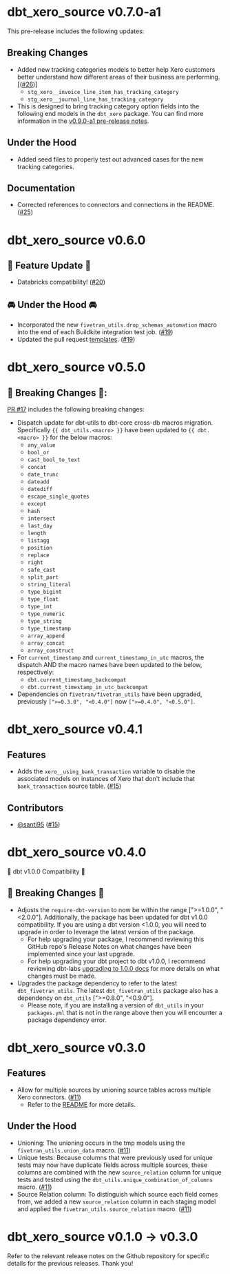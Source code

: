 # dbt_xero_source v0.7.0-a1
This pre-release includes the following updates: 

## Breaking Changes
- Added new tracking categories models to better help Xero customers better understand how different areas of their business are performing. [([#26](https://github.com/fivetran/dbt_xero_source/pull/26))]
  - `stg_xero__invoice_line_item_has_tracking_category`
  - `stg_xero__journal_line_has_tracking_category`
- This is designed to bring tracking category option fields into the following end models in the `dbt_xero` package. You can find more information in the [v0.9.0-a1 pre-release notes](https://github.com/fivetran/dbt_quickbooks/releases/tag/v0.17.1-a1). 

## Under the Hood 
- Added seed files to properly test out advanced cases for the new tracking categories.

## Documentation
- Corrected references to connectors and connections in the README. ([#25](https://github.com/fivetran/dbt_xero_source/pull/25)) 

# dbt_xero_source v0.6.0
## 🎉 Feature Update 🎉
- Databricks compatibility! ([#20](https://github.com/fivetran/dbt_xero_source/pull/20))

## 🚘 Under the Hood 🚘
- Incorporated the new `fivetran_utils.drop_schemas_automation` macro into the end of each Buildkite integration test job. ([#19](https://github.com/fivetran/dbt_xero_source/pull/19))
- Updated the pull request [templates](/.github). ([#19](https://github.com/fivetran/dbt_xero_source/pull/19))

# dbt_xero_source v0.5.0

## 🚨 Breaking Changes 🚨:
[PR #17](https://github.com/fivetran/dbt_xero_source/pull/17) includes the following breaking changes:
- Dispatch update for dbt-utils to dbt-core cross-db macros migration. Specifically `{{ dbt_utils.<macro> }}` have been updated to `{{ dbt.<macro> }}` for the below macros:
    - `any_value`
    - `bool_or`
    - `cast_bool_to_text`
    - `concat`
    - `date_trunc`
    - `dateadd`
    - `datediff`
    - `escape_single_quotes`
    - `except`
    - `hash`
    - `intersect`
    - `last_day`
    - `length`
    - `listagg`
    - `position`
    - `replace`
    - `right`
    - `safe_cast`
    - `split_part`
    - `string_literal`
    - `type_bigint`
    - `type_float`
    - `type_int`
    - `type_numeric`
    - `type_string`
    - `type_timestamp`
    - `array_append`
    - `array_concat`
    - `array_construct`
- For `current_timestamp` and `current_timestamp_in_utc` macros, the dispatch AND the macro names have been updated to the below, respectively:
    - `dbt.current_timestamp_backcompat`
    - `dbt.current_timestamp_in_utc_backcompat`
- Dependencies on `fivetran/fivetran_utils` have been upgraded, previously `[">=0.3.0", "<0.4.0"]` now `[">=0.4.0", "<0.5.0"]`.

# dbt_xero_source v0.4.1
## Features
- Adds the `xero__using_bank_transaction` variable to disable the associated models on instances of Xero that don't include that `bank_transaction` source table. ([#15](https://github.com/fivetran/dbt_xero_source/pull/15))

## Contributors
- [@santi95](https://github.com/santi95) ([#15](https://github.com/fivetran/dbt_xero_source/pull/15))

# dbt_xero_source v0.4.0
🎉 dbt v1.0.0 Compatibility 🎉
## 🚨 Breaking Changes 🚨
- Adjusts the `require-dbt-version` to now be within the range [">=1.0.0", "<2.0.0"]. Additionally, the package has been updated for dbt v1.0.0 compatibility. If you are using a dbt version <1.0.0, you will need to upgrade in order to leverage the latest version of the package.
  - For help upgrading your package, I recommend reviewing this GitHub repo's Release Notes on what changes have been implemented since your last upgrade.
  - For help upgrading your dbt project to dbt v1.0.0, I recommend reviewing dbt-labs [upgrading to 1.0.0 docs](https://docs.getdbt.com/docs/guides/migration-guide/upgrading-to-1-0-0) for more details on what changes must be made.
- Upgrades the package dependency to refer to the latest `dbt_fivetran_utils`. The latest `dbt_fivetran_utils` package also has a dependency on `dbt_utils` [">=0.8.0", "<0.9.0"].
  - Please note, if you are installing a version of `dbt_utils` in your `packages.yml` that is not in the range above then you will encounter a package dependency error.

# dbt_xero_source v0.3.0

## Features
- Allow for multiple sources by unioning source tables across multiple Xero connectors.
([#11](https://github.com/fivetran/dbt_xero_source/pull/11))
  - Refer to the [README](https://github.com/fivetran/dbt_xero_source#unioning-multiple-xero-connectors) for more details.

## Under the Hood
- Unioning: The unioning occurs in the tmp models using the `fivetran_utils.union_data` macro. ([#11](https://github.com/fivetran/dbt_xero_source/pull/11))
- Unique tests: Because columns that were previously used for unique tests may now have duplicate fields across multiple sources, these columns are combined with the new `source_relation` column for unique tests and tested using the `dbt_utils.unique_combination_of_columns` macro. ([#11](https://github.com/fivetran/dbt_xero_source/pull/11))
- Source Relation column: To distinguish which source each field comes from, we added a new `source_relation` column in each staging model and applied the `fivetran_utils.source_relation` macro. ([#11](https://github.com/fivetran/dbt_xero_source/pull/11))

# dbt_xero_source v0.1.0 -> v0.3.0
Refer to the relevant release notes on the Github repository for specific details for the previous releases. Thank you!
